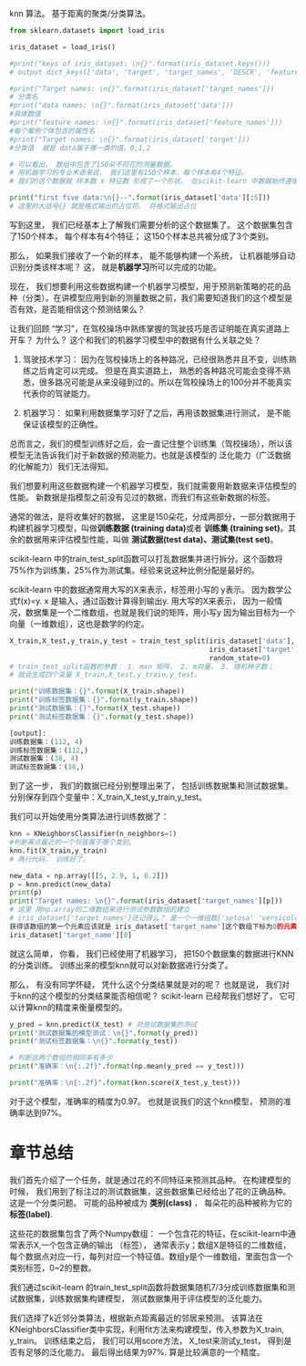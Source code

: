 knn 算法。 基于距离的聚类/分类算法。

```Python
from sklearn.datasets import load_iris

iris_dataset = load_iris()   

#print("keys of iris_dataset: \n{}".format(iris_dataset.keys()))
# output dict_keys(['data', 'target', 'target_names', 'DESCR', 'feature_names'])

#print("Target names: \n{}".format(iris_dataset['target_names']))
# 分类名
#print("data names: \n{}".format(iris_dataset['data']))
#具体数值
#print("feature names: \n{}".format(iris_dataset['feature_names']))
#每个案例个体包含的属性名
#print("Target names: \n{}".format(iris_dataset['target']))
#分类值  就是 data属于哪一类的值。0,1,2

# 可以看出， 数组中包含了150朵不同花的测量数据。
# 用机器学习的专业术语来说， 我们这里有150个样本，每个样本有4个特征。
# 我们的这个数据就 样本数 x 特征数 形成了一个形状。 在scikit-learn 中数据始终遵循这个约定。

print("first five data:\n{}--".format(iris_dataset['data'][:5]))
# 这里的大括号{} 就是格式输出的占位符。 将格式输出占位
```

写到这里， 我们已经基本上了解我们需要分析的这个数据集了。 这个数据集包含了150个样本， 每个样本有4个特征； 这150个样本总共被分成了3个类别。

那么， 如果我们接收了一个新的样本， 能不能够构建一个系统， 让机器能够自动识别分类该样本呢？
这， 就是<b>机器学习</b>所可以完成的功能。 

现在， 我们想要利用这些数据构建一个机器学习模型，用于预测新策略的花的品种（分类）。在讲模型应用到新的测量数据之前，我们需要知道我们的这个模型是否有效，是否能相信这个预测结果么？

让我们回顾 “学习”，在驾校操场中熟练掌握的驾驶技巧是否证明能在真实道路上开车？ 为什么？
这个和我们的机器学习模型中的数据有什么关联之处？

1. 驾驶技术学习： 因为在驾校操场上的各种路况，已经很熟悉并且不变，训练熟练之后肯定可以完成。 但是在真实道路上， 熟悉的各种路况可能会变得不熟悉，很多路况可能是从来没碰到过的。所以在驾校操场上的100分并不能真实代表你的驾驶能力。

2. 机器学习： 如果利用数据集学习好了之后，再用该数据集进行测试， 是不能保证该模型的正确性。

总而言之，我们的模型训练好之后，会一直记住整个训练集（驾校操场），所以该模型无法告诉我们对于新数据的预测能力。也就是该模型的 泛化能力（广泛数据的化解能力）我们无法得知。


我们想要利用这些数据构建一个机器学习模型，我们就需要用新数据来评估模型的性能。 新数据是指模型之前没有见过的数据，而我们有这些新数据的标签。

通常的做法，是将收集好的数据， 这里是150朵花，分成两部分，一部分数据用于构建机器学习模型，叫做<b>训练数据 (training data)</b>或者 <b>训练集 (training set)</b>。其余的数据用来评估模型性能，叫做 <b>测试数据(test data)、测试集(test set)</b>。

scikit-learn 中的train_test_split函数可以打乱数据集并进行拆分。这个函数将75%作为训练集，25%作为测试集。经验来说这种比例分配是最好的。

scikit-learn 中的数据通常用大写的X来表示，标签用小写的 y表示。 因为数学公式f(x)=y. 
x 是输入，通过函数计算得到输出y. 用大写的X来表示， 因为一般情况，数据集是一个二维数组，也就是我们说的矩阵，用小写y 因为输出目标为一个向量（一维数组），这也是数学的约定。

```Python
X_train,X_test,y_train,y_test = train_test_split(iris_dataset['data'],
                                                 iris_dataset['target'],
                                                 random_state=0)
# train_test_split函数的参数： 1. mxn 矩阵， 2. m向量， 3. 随机种子数；
# 就会生成四个变量 X_train,X_test,y_train,y_test。

print("训练数据集：{}".format(X_train.shape))
print("训练标签数据集：{}".format(y_train.shape))
print("测试数据集：{}".format(X_test.shape))
print("测试标签数据集：{}".format(y_test.shape))

[output]:
训练数据集：(112, 4)
训练标签数据集：(112,)
测试数据集：(38, 4)
测试标签数据集：(38,)

```

到了这一步， 我们的数据已经分别整理出来了， 包括训练数据集和测试数据集。 
分别保存到四个变量中：X_train,X_test,y_train,y_test。

我们可以开始使用分类算法进行训练数据了：

```Python
knn = KNeighborsClassifier(n_neighbors=1)
#判断离点最近的一个邻居属于哪个类别。
knn.fit(X_train,y_train)
# 两行代码， 训练好了。

new_data = np.array([[5, 2.9, 1, 0.2]])
p = knn.predict(new_data)
print(p)
print("Target names: \n{}".format(iris_dataset['target_names'][p]))
# 这里 用np.array的二维数组来进行测试参数数组的建立
# iris_dataset['target_names']还记得么？ 是一个一维组数['setosa' 'versicolor' 'virginica']。 
获得该数组的第一个元素应该就是 iris_dataset['target_name']这个数组下标为0的元素，即：
iris_dataset['target_name'][0]
```
就这么简单， 你看， 我们已经使用了机器学习， 把150个数据集的数据进行KNN的分类训练。 训练出来的模型knn就可以对新数据进行分类了。 

那么， 有没有同学怀疑， 凭什么这个分类结果就是对的呢？ 也就是说， 我们对于knn的这个模型的分类结果能否相信呢？ 
scikit-learn 已经帮我们想好了， 它可以计算knn的精度来衡量模型的。

```Python
y_pred = knn.predict(X_test) # 对测试数据集的测试
print("测试数据集的模型测试：\n{}".format(y_pred))
print("测试标签数据集：\n{}".format(y_test))

# 判断这两个数组的相同率有多少
print("准确率：\n{:.2f}".format(np.mean(y_pred == y_test)))

print("准确率：\n{:.2f}".format(knn.score(X_test,y_test)))
```

对于这个模型，准确率的精度为0.97。 也就是说我们的这个knn模型， 预测的准确率达到97%。 

# 章节总结
我们首先介绍了一个任务，就是通过花的不同特征来预测其品种。 在构建模型的时候， 我们用到了标注过的测试数据集，这些数据集已经给出了花的正确品种。 这是一个分类问题。 
可能的品种被成为 <b>类别(class)</b>  ， 每朵花的品种被称为它的<b>标签(label)</b>.

这些花的数据集包含了两个Numpy数组： 一个包含花的特征，在scikit-learn中通常表示X,一个包含正确的输出 （标签）， 通常表示y；数组X是特征的二维数组，每个数据点对应一行，每列对应一个特征值。数组y是个一维数组，里面包含一个类别标签，0~2的整数。

我们通过scikit-learn 的train_test_split函数将数据集随机7/3分成训练数据集和测试数据集，训练数据集构建模型， 测试数据集用于评估模型的泛化能力。

我们选择了k近邻分类算法，根据新点距离最近的邻居来预测。 该算法在KNeighborsClassifier类中实现，利用fit方法来构建模型，传入参数为X_train, y_train。 训练结束之后， 我们可以用score方法， X_test来测试y_test， 得到是否有足够的泛化能力。
最后得出结果为97%. 算是比较满意的一个精度。

